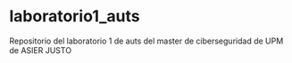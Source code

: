 # laboratorio1_auts
Repositorio del laboratorio 1 de auts del master de ciberseguridad de UPM de ASIER JUSTO
